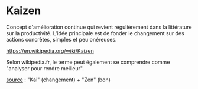 # Kaizen

Concept d'amélioration continue qui revient régulièrement dans la littérature sur la productivité. L'idée principale est de fonder le changement sur des actions concrètes, simples et peu onéreuses.

https://en.wikipedia.org/wiki/Kaizen

Selon wikipedia.fr, le terme peut également se comprendre comme "analyser pour rendre meilleur".

[source](http://erwan.neau.free.fr/Toolbox/KAIZEN.htm) : "Kai" (changement) + "Zen" (bon)

